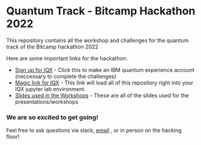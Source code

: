 # Quantum Track - Bitcamp Hackathon 2022



This repository contains all the workshop and challenges for the quantum track of the Bitcamp hackathon 2022

Here are some important links for the hackathon:

* [Sign up for IQX](http://quantum-computing.ibm.com)  - Click this to make an IBM quantum experience account (neccessary to complete the challenges)
* [Magic link for IQX](https://ibm.co/3tSGdb5)  - This link will load all of this repository right into your IQX jupyter lab environment.
* [Slides used in the Workshops](https://bit.ly/bitcamp_quantum_slides) - These are all of the slides used for the presentations/workshops

### We are so excited to get going!

Feel free to ask questions via slack, [email](phil@qubitbyqubit.org) , or in person on the hacking floor!


